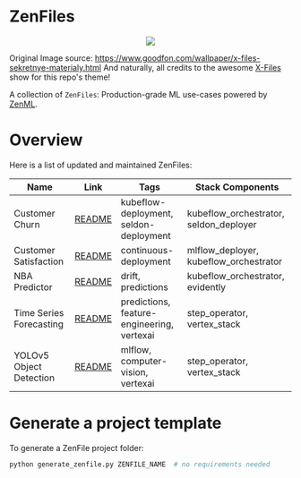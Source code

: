 # ZenFiles

<div align="center">
    <img src="_assets/zenfiles.png">
</div>

Original Image source: https://www.goodfon.com/wallpaper/x-files-sekretnye-materialy.html
And naturally, all credits to the awesome [X-Files](https://en.wikipedia.org/wiki/The_X-Files) show for this repo's theme!

A collection of `ZenFiles`: Production-grade ML use-cases powered by [ZenML](https://zenml.io/).

# Overview

Here is a list of updated and maintained ZenFiles:

| Name                               | Link                                      | Tags                                       | Stack Components                       |
| ---------------------------------- | ------------------------------------------| ------------------------------------------ | ------------------------------ |
| Customer Churn                     | [README](customer-churn)                  | kubeflow-deployment, seldon-deployment     | kubeflow_orchestrator, seldon_deployer |
| Customer Satisfaction              | [README](customer-satisfaction)           | continuous-deployment                      | mlflow_deployer, kubeflow_orchestrator |
| NBA Predictor                      | [README](nba-pipeline)                    | drift, predictions                         | kubeflow_orchestrator, evidently |
| Time Series Forecasting            | [README](time-series-forecast)            | predictions, feature-engineering, vertexai | step_operator, vertex_stack |
| YOLOv5 Object Detection            | [README](sign-language-detection-yolov5)  | mlflow, computer-vision, vertexai          | step_operator, vertex_stack |

# Generate a project template

To generate a ZenFile project folder:

```python
python generate_zenfile.py ZENFILE_NAME  # no requirements needed
```
